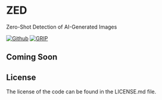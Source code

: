 # ZED
Zero-Shot Detection of AI-Generated Images

[![Github](https://img.shields.io/badge/Github%20webpage-222222.svg?style=for-the-badge&logo=github)](https://grip-unina.github.io/ZED/)
[![GRIP](https://img.shields.io/badge/-GRIP-0888ef.svg?style=for-the-badge)](https://www.grip.unina.it)


## Coming Soon

## License

The license of the code can be found in the LICENSE.md file.


